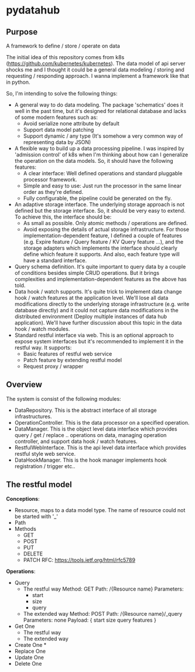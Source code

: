 # pydatahub

## Purpose

A framework to define / store / operate on data

The initial idea of this repository comes from k8s (https://github.com/kubernetes/kubernetes). The data model of api server shocks me and I thought it could be a general data modeling / storing and requesting / responding approach. I wanna implement a framework like that in python.

So, I'm intending to solve the following things:

* A general way to do data modeling. The package 'schematics' does it well in the past time, but it's designed for relational database and lacks of some modern features such as:
  * Avoid serialize none attribute by default
  * Support data model patching
  * Support dynamic / any type (It's somehow a very common way of representing data by JSON)
* A flexible way to build up a data processing pipeline. I was inspired by 'admission control' of k8s when I'm thinking about how can I generalize the operation on the data models. So, it should have the following features:
  * A clear interface: Well defined operations and standard pluggable processor framework.
  * Simple and easy to use: Just run the processor in the same linear order as they're defined.
  * Fully configurable, the pipeline could be generated on the fly.
* An adaptive storage interface. The underlying storage approach is not defined but the storage interface. So, it should be very easy to extend. To achieve this, the interface should be:
  * As small as possible. Only atomic methods / operations are defined.
  * Avoid exposing the details of actual storage infrastructure. For those implementation-dependent feature, I defined a couple of features (e.g. Expire feature / Query feature / KV Query feature ...), and the storage adapters which implements the interface should clearly define which feature it supports. And also, each feature type will have a standard interface.
* Query schema definition. It's quite important to query data by a couple of conditions besides simple CRUD operations. But it brings complexities and implementation-dependent features as the above has told.
* Data hook / watch supports. It's quite trick to implement data change hook / watch features at the application level. We'll lose all data modifications directly to the underlying storage infrastructure (e.g. write database directly) and it could not capture data modifications in the distributed environment (Deploy multiple instances of data hub application). We'll have further discussion about this topic in the data hook / watch modules.
* Standard restful interface via web. This is an optional approach to expose system interfaces but it's recommended to implement it in the restful way. It supports:
  * Basic features of restful web service
  * Patch feature by extending restful model
  * Request proxy / wrapper

## Overview

The system is consist of the following modules:

* DataRepository. This is the abstract interface of all storage infrastructures.
* OperationController. This is the data processor on a specified operation.
* DataManager. This is the object level data interface which provides query / get / replace .. operations on data, managing operation controller, and support data hook / watch features.
* RestfulWebInterface. This is the api level data interface which provides restful style web service.
* DataHookManager. This is the hook manager implements hook registration / trigger etc..

## The restful model

__Conceptions__:

* Resource, maps to a data model type. The name of resource could not be started with '\_'
* Path
* Methods
  * GET
  * POST
  * PUT
  * DELETE
  * PATCH
    RFC: https://tools.ietf.org/html/rfc5789

__Operations__:

* Query
  * The restful way
    Method: GET
    Path: /{Resource name}
    Parameters:
    * start
    * size
    * query
  * The extended way
    Method: POST
    Path: /{Resource name}/\_query
    Parameters: none
    Payload:
    {
        start
        size
        query
        features
    }
* Get One
  * The restful way
  * The extended way
* Create One
  *
* Replace One
* Update One
* Delete One
